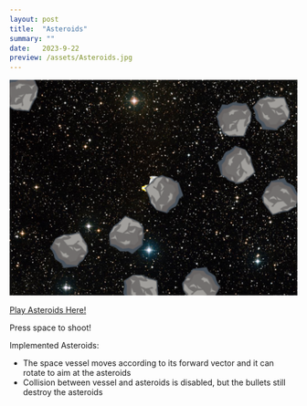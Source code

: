 ```yaml
---
layout: post
title:  "Asteroids"
summary: ""
date:   2023-9-22
preview: /assets/Asteroids.jpg
---
```


![Picture 1](/assets/Asteroids2.png)

[Play Asteroids Here!](/assets/Asteroids/Lab02.html)

Press space to shoot!

Implemented Asteroids:
* The space vessel moves according to its forward vector and it can rotate to aim at the asteroids
* Collision between vessel and asteroids is disabled, but the bullets still destroy the asteroids
